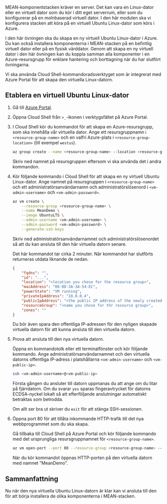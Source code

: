 MEAN-komponentstacken kräver en server. Det kan vara en Linux-dator eller en virtuell dator som du kör i ditt eget serverrum, eller som du konfigurerar på en molnbaserad virtuell dator. I den här modulen ska vi konfigurera stacken att köra på en virtuell Ubuntu Linux-dator som körs i Azure.

I den här övningen ska du skapa en ny virtuell Ubuntu Linux-dator i Azure. Du kan också installera komponenterna i MEAN-stacken på en befintlig virtuell dator eller på en fysisk värddator. Genom att skapa en ny virtuell dator i den här övningen kan du koppla samman alla komponenter i en Azure-resursgrupp för enklare hantering och borttagning när du har slutfört övningarna.

Vi ska använda Cloud Shell-kommandoradsverktyget som är integrerat med Azure Portal för att skapa den virtuella Linux-datorn.

## <a name="provision-an-ubuntu-linux-vm"></a>Etablera en virtuell Ubuntu Linux-dator

1. Gå till [Azure Portal](https://portal.azure.com?azure-portal=true).
1. Öppna Cloud Shell från `>_`-ikonen i verktygsfältet på Azure Portal.
1. I Cloud Shell kör du kommandot för att skapa en Azure-resursgrupp, som ska innehålla vår virtuella dator. Ange ett resursgruppnamn i `<resource-group-name>` och en valfri Azure-plats i `<resource-group-location>` (till exempel `westus`).

    ```bash
    az group create --name <resource-group-name> --location <resource-group-location>
    ```

    Skriv ned namnet på resursgruppen eftersom vi ska använda det i andra kommandon.

1. Kör följande kommando i Cloud Shell för att skapa en ny virtuell Ubuntu Linux-dator. Ange namnet på resursgruppen i `<resource-group-name>` och ett administratörsanvändarnamn och administratörslösenord i `<vm-admin-username>` och `<vm-admin-password>`.

    ```bash
    az vm create \
        --resource-group <resource-group-name> \
        --name MeanDemo \
        --image UbuntuLTS \
        --admin-username <vm-admin-username> \
        --admin-password <vm-admin-password> \
        --generate-ssh-keys
    ```

    Skriv ned administratörsanvändarnamnet och administratörslösenordet så att du kan ansluta till den här virtuella datorn senare.

    Det här kommandot tar cirka 2 minuter. När kommandot har slutförts returneras utdata liknande de nedan.

    ```json
    {
        "fqdns": "",
        "id": "...",
        "location": "<location you chose for the resource group>",
        "macAddress": "00-0D-3A-3A-54-EC",
        "powerState": "VM running",
        "privateIpAddress": "10.0.0.4",
        "publicIpAddress": "<the public IP address of the newly created machine>",
        "resourceGroup": "<name you chose for thr resource group>",
        "zones": ""
    }
    ```

    Du bör även spara den offentliga IP-adressen för den nyligen skapade virtuella datorn för att kunna ansluta till den virtuella datorn.

1. Prova att ansluta till den nya virtuella datorn.

    Öppna en kommandotolk eller ett terminalfönster och kör följande kommando. Ange administratörsanvändarnamnet och den virtuella datorns offentliga IP-adress i platshållarna `<vm-admin-username>` och `<vm-public-ip>`.

    ```bash
    ssh <vm-admin-username>@<vm-public-ip>
    ```

    Första gången du ansluter till datorn uppmanas du att ange om du litar på fjärrdatorn. Om du svarar `yes` sparas fingeravtrycket för datorns ECDSA-nyckel lokalt så att efterföljande anslutningar automatiskt betraktas som betrodda.

    Om allt ser bra ut skriver du `exit` för att stänga SSH-sessionen.

1. Öppna port 80 för att tillåta inkommande HTTP-trafik till det nya webbprogrammet som du ska skapa.

    Gå tillbaka till Cloud Shell på Azure Portal och kör följande kommando med det ursprungliga resursgruppnamnet för `<resource-group-name>`.

    ``` bash
    az vm open-port --port 80 --resource-group <resource-group-name> --name MeanDemo
    ```

    När du kör kommandot öppnas HTTP-porten på den virtuella datorn med namnet ”MeanDemo”.

## <a name="summary"></a>Sammanfattning

Nu när den nya virtuella Ubuntu Linux-datorn är klar kan vi ansluta till den för att börja installera de olika komponenterna i MEAN-stacken.
